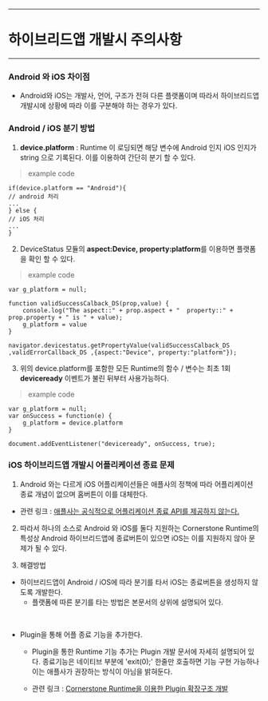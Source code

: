 <!--
{
	"id": 6400 ,
	"title": "하이브리드앱 개발시 주의사항",
	"outline": "Android와 iOS 하이브리드앱 개발시에 상황에 따라 플랫폼을 구분하는 방법 및 주의 사항을 설명한다.",
	"tags" : ["runtime"],
	"order": [6, 4],
	"thumbnail": "6.4.00.warning.png"
}
-->

-------------------

# 하이브리드앱 개발시 주의사항

-------------------

### Android 와 iOS 차이점
- Android와 iOS는 개발사, 언어, 구조가 전혀 다른 플랫폼이며 따라서 하이브리드앱 개발시에 상황에 따라 이를 구분해야 하는 경우가 있다.


### Android / iOS 분기 방법
1) **device.platform** : Runtime 이 로딩되면 해당 변수에 Android 인지 iOS 인지가 string 으로 기록된다.
이를 이용하여 간단히 분기 할 수 있다.

> example code 

	if(device.platform == "Android"){
	// android 처리
	...
	} else {
	// iOS 처리
	...		
	}

2) DeviceStatus 모듈의 **aspect:Device, property:platform**를 이용하면 플랫폼을 확인 할  수 있다.

> example code

	var g_platform = null;

	function validSuccessCalback_DS(prop,value) {
		console.log("The aspect::" + prop.aspect + "  property::" + prop.property + " is " + value);
		g_platform = value
	}
	
	navigator.devicestatus.getPropertyValue(validSuccessCalback_DS ,validErrorCallback_DS ,{aspect:"Device", property:"platform"});

3) 위의 device.platform를 포함한 모든 Runtime의 함수 / 변수는 최초 1회 **deviceready** 이벤트가 불린 뒤부터 사용가능하다. 

> example code

	var g_platform = null;
    var onSuccess = function(e) {
		g_platform = device.platform
    }

    document.addEventListener("deviceready", onSuccess, true);


### iOS 하이브리드앱 개발시 어플리케이션 종료 문제

1) Android 와는 다르게 iOS 어플리케이션들은 애플사의 정책에 따라 어플리케이션 종료 개념이 없으며 홈버튼이 이를 대체한다.  
- 관련 링크 : [애플사는 공식적으로 어플리케이션 종료 API를 제공하지 않는다.](https://developer.apple.com/library/ios/#qa/qa2008/qa1561.html)


2) 따라서 하나의 소스로 Android 와 iOS를 둘다 지원하는 Cornerstone Runtime의 특성상 Android 하이브리드앱에 종료버튼이 있으면 iOS는 이를 지원하지 않아 문제가 될 수 있다.

3) 해결방법

- 하이브리드앱이 Android / iOS에 따라 분기를 타서 iOS는 종료버튼을 생성하지 않도록 개발한다.
	- 플랫폼에 따른 분기를 타는 방법은 본문서의 상위에 설명되어 있다.

<br>

- Plugin을 통해 어플 종료 기능을 추가한다.
	- Plugin을 통한 Runtime 기능 추가는 Plugin 개발 문서에 자세히 설명되어 있다.
	     종료기능은 네이티브 부분에 'exit(0);' 한줄만 호출하면 기능 구현 가능하나 이는 애플사가 권장하는 방식이 아님을 밝혀둔다.  

	-	관련 링크 : [Cornerstone Runtime을 이용한 Plugin 확장구조 개발](./RT_7_android_plugin_development.html)

<br>
